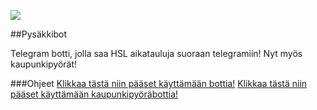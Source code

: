 ![](https://i.imgur.com/Q1L1kvS.png)

##Pysäkkibot

Telegram botti, jolla saa HSL aikatauluja suoraan telegramiin! Nyt myös kaupunkipyörät!

###Ohjeet
[Klikkaa tästä niin pääset käyttämään bottia!](http://t.me/pysakkibot)
[Klikkaa tästä niin pääset käyttämään kaupunkipyöräbottia!](http://t.me/kaupunkipyorabot)
